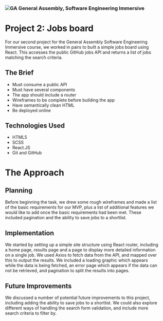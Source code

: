 ### ![GA](https://cloud.githubusercontent.com/assets/40461/8183776/469f976e-1432-11e5-8199-6ac91363302b.png) General Assembly, Software Engineering Immersive

# Project 2: Jobs board

For our second project for the General Assembly Software Engineering Immersive course, we worked in pairs to built a simple jobs board using React. This accesses the public GitHub jobs API and returns a list of jobs matching the search criteria.

## The Brief
- Must consume a public API
- Must have several components
- The app should include a router
- Wireframes to be complete before building the app
- Have semantically clean HTML
- Be deployed online

## Technologies Used
- HTML5
- SCSS
- React.JS
- Git and GitHub

# The Approach

## Planning
Before beginning the task, we drew some rough wireframes and made a list of the basic requirements for our MVP, plus a list of additional features we would like to add once the basic requirements had been met. These included pagination and the ability to save jobs to a shortlist.

## Implementation
We started by setting up a simple site structure using React router, including a home page, results page and a page to display more detailed information on a single job. We used Axios to fetch data from the API, and mapped over this to output the results. We included a loading graphic which appears while the data is being fetched, an error page which appears if the data can not be retrieved, and pagination to split the results into pages.

## Future Improvements
We discussed a number of potential future improvements to this project, including adding the ability to save jobs to a shortlist. We could also explore different ways of handling the search form validation, and include more search criteria to filter by.